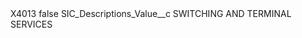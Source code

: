 <?xml version="1.0" encoding="UTF-8"?>
<CustomMetadata xmlns="http://soap.sforce.com/2006/04/metadata" xmlns:xsi="http://www.w3.org/2001/XMLSchema-instance" xmlns:xsd="http://www.w3.org/2001/XMLSchema">
    <label>X4013</label>
    <protected>false</protected>
    <values>
        <field>SIC_Descriptions_Value__c</field>
        <value xsi:type="xsd:string">SWITCHING AND TERMINAL SERVICES</value>
    </values>
</CustomMetadata>

